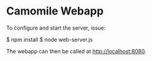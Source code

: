 # Camomile Webapp

To configure and start the server, issue:

$ npm install
$ node web-server.js

The webapp can then be called at [http://localhost:8080](http://localhost:8080).